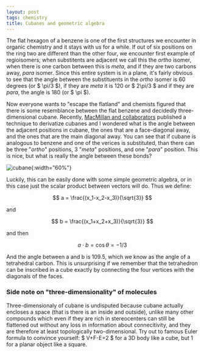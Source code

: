 ```yaml
---
layout: post
tags: chemistry
title: Cubanes and geometric algebra
---
```


The flat hexagon of a benzene is one of the first structures we encounter in organic chemistry and it stays with us for a while. If out of six positions on the ring two are different than the other four, we encounter first example of regioisomers; when substitents are adjacent we call this the *ortho* isomer, when there is one carbon between this is *meta*, and if they are two carbons away, *para* isomer. Since this entire system is in a plane, it's fairly obvious to see that the angle between the substituents in the *ortho* isomer is 60 degrees (or $ \pi/3 \$), if they are *meta* it is 120 or $ 2\pi/3 \$ and if they are *para*, the angle is 180 (or $ \pi \$). 

Now everyone wants to "escape the flatland" and chemists figured that there is some resemblance  between the flat benzene and decidedly three-dimensional cubane. Recently, [MacMillan and collaborators](https://www.nature.com/articles/s41586-023-06021-8) published a technique to derivatize cubanes and I wondered what is the angle between the adjacent positions in cubane, the ones that are a face-diagonal away, and the ones that are the main diagonal away. You can see that if cubane is analogous to benzene and one of the verices is substituted, than there can be three "*ortho*" positions, 3 "*meta*" positions, and one "*para*" position. This is nice, but what is really the angle between these bonds?

![cubane](/_assets/cubane.png){:width="60%"}

Luckily, this can be easily done with some simple geometric algebra, or in this case just the scalar product between vectors will do. Thus we define:

$$ a = \frac{(x_1-x_2-x_3)}{\sqrt{3}} $$

and 

$$ b = \frac{(x_1+x_2+x_3)}{\sqrt{3}} $$

and then

$$ a \cdot b = \cos{\theta} = -1/3 $$

And the angle between a and b is 109.5, which we know as the angle of a tetrahedral carbon. This is unsurprising if we remember that the tetrahedron can be inscribed in a cube exactly by connecting the four vertices with the diagonals of the faces.





### Side note on "three-dimensionality" of molecules
Three-dimensionaly of cubane is undisputed because cubane actually encloses a space (that is there is an inside and outside), unlike many other compounds which even if they are rich in stereocenters can still be flattened out without any loss in information about connecitivity, and they are therefore at least topologically two-dimensional. Try out to famous Euler formula to convince yourself: $ V+F-E=2 \$ for a 3D body like a cube, but 1 for a planar object like a square.
